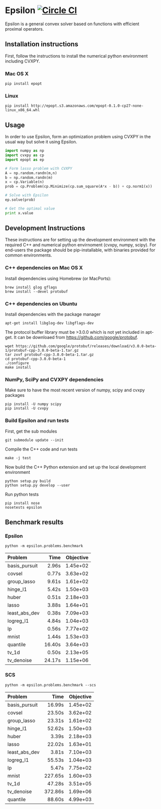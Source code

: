 # Epsilon [![Circle CI](https://circleci.com/gh/mwytock/epsilon.svg?style=svg)](https://circleci.com/gh/mwytock/epsilon)

Epsilon is a general convex solver based on functions with efficient proximal
operators.

## Installation instructions

First, follow the instructions to install the numerical python environment
including CVXPY.

### Mac OS X

```
pip install epopt
```

### Linux

```
pip install http://epopt.s3.amazonaws.com/epopt-0.1.0-cp27-none-linux_x86_64.whl
```

## Usage

In order to use Epsilon, form an optimization problem using CVXPY in the usual
way but solve it using Epsilon.
```python
import numpy as np
import cvxpy as cp
import epopt as ep

# Form lasso problem with CVXPY
A = np.random.randn(m,n)
b = np.random.randn(m)
x = cp.Variable(n)
prob = cp.Problem(cp.Minimize(cp.sum_square(A*x - b)) + cp.norm1(x))

# Solve with Epsilon
ep.solve(prob)

# Get the optimal value
print x.value
```

## Development Instructions

These instructions are for setting up the development environment with the
required C++ and numerical python envirnoment (cvxpy, numpy, scipy). For
end-users the package should be pip-installable, with binaries provided
for common environments.

### C++ dependencies on Mac OS X

Install dependencies using Homebrew (or MacPorts):

```
brew install glog gflags
brew install --devel protobuf
```

### C++ dependencies on Ubuntu

Install dependencies with the package manager
```
apt-get install libglog-dev libgflags-dev
```

The protocol buffer library must be >3.0.0 which is not yet included in
apt-get. It can be downloaed from https://github.com/google/protobuf.
```
wget https://github.com/google/protobuf/releases/download/v3.0.0-beta-1/protobuf-cpp-3.0.0-beta-1.tar.gz
tar zxvf protobuf-cpp-3.0.0-beta-1.tar.gz
cd protobuf-cpp-3.0.0-beta-1
./configure
make install
```

### NumPy, SciPy and CVXPY dependencies

Make sure to have the most recent version of numpy, scipy and cvxpy packages
```
pip install -U numpy scipy
pip install -U cvxpy
```

### Build Epsilon and run tests

First, get the sub modules
```
git submodule update --init
```
Compile the C++ code and run tests
```
make -j test
```

Now build the C++ Python extension and set up the local development environment
```
python setup.py build
python setup.py develop --user
```
Run python tests
```
pip install nose
nosetests epsilon
```

## Benchmark results

### Epsilon
```
python -m epsilon.problems.benchmark
```
Problem       |   Time | Objective
:------------- | ------:| ---------:
basis_pursuit  |   2.96s|   1.45e+02
covsel         |   0.77s|   3.63e+02
group_lasso    |   9.61s|   1.61e+02
hinge_l1       |   5.42s|   1.50e+03
huber          |   0.51s|   2.18e+03
lasso          |   3.88s|   1.64e+01
least_abs_dev  |   0.38s|   7.09e+03
logreg_l1      |   4.84s|   1.04e+03
lp             |   0.56s|   7.77e+02
mnist          |   1.44s|   1.53e+03
quantile       |  16.40s|   3.64e+03
tv_1d          |   0.50s|   2.13e+05
tv_denoise     |  24.17s|   1.15e+06

### SCS
```
python -m epsilon.problems.benchmark --scs
```

 Problem       |   Time | Objective
:------------- | ------:| ---------:
basis_pursuit  |  16.99s|   1.45e+02
covsel         |  23.50s|   3.62e+02
group_lasso    |  23.31s|   1.61e+02
hinge_l1       |  52.62s|   1.50e+03
huber          |   3.39s|   2.18e+03
lasso          |  22.02s|   1.63e+01
least_abs_dev  |   3.81s|   7.10e+03
logreg_l1      |  55.53s|   1.04e+03
lp             |   5.47s|   7.75e+02
mnist          | 227.65s|   1.60e+03
tv_1d          |  47.28s|   3.51e+05
tv_denoise     | 372.86s|   1.69e+06
quantile       |  88.60s|   4.99e+03
